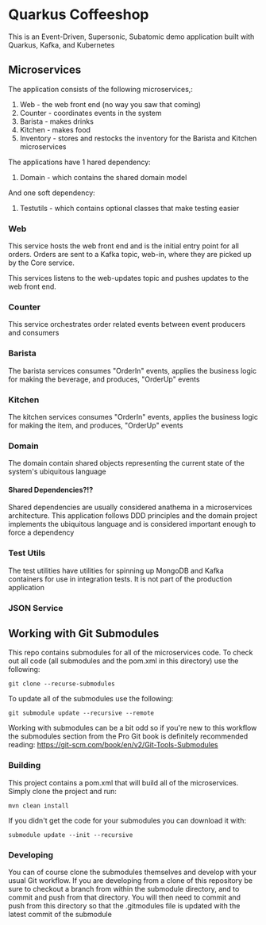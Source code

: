 # Quarkus Coffeeshop

This is an Event-Driven, Supersonic, Subatomic demo application built with Quarkus, Kafka, and Kubernetes

## Microservices

The application consists of the following microservices,:
1. Web - the web front end (no way you saw that coming) 
1. Counter - coordinates events in the system
1. Barista - makes drinks
1. Kitchen - makes food
1. Inventory - stores and restocks the inventory for the Barista and Kitchen microservices

The applications have 1 hared dependency:
1. Domain - which contains the shared domain model

And one soft dependency:
1. Testutils - which contains optional classes that make testing easier

### Web

This service hosts the web front end and is the initial entry point for all orders.  Orders are sent to a Kafka topic, web-in, where they are picked up by the Core service.

This services listens to the web-updates topic and pushes updates to the web front end.

### Counter

This service orchestrates order related events between event producers and consumers 

### Barista

The barista services consumes "OrderIn" events, applies the business logic for making the beverage, and produces, "OrderUp" events

### Kitchen

The kitchen services consumes "OrderIn" events, applies the business logic for making the item, and produces, "OrderUp" events

### Domain

The domain contain shared objects representing the current state of the system's ubiquitous language

#### Shared Dependencies?!?

Shared dependencies are usually considered anathema in a microservices architecture.  This application follows DDD principles and the domain project implements the ubiquitous language and is considered important enough to force a dependency

### Test Utils

The test utilities have utilities for spinning up MongoDB and Kafka containers for use in integration tests.  It is not part of the production application

### JSON Service


## Working with Git Submodules

This repo contains submodules for all of the microservices code.  To check out all code (all submodules and the pom.xml in this directory) use the following:
```shell script
git clone --recurse-submodules
```
To update all of the submodules use the following:
```shell script
git submodule update --recursive --remote
```

Working with submodules can be a bit odd so if you're new to this workflow the submodules section from the Pro Git book is definitely recommended reading: https://git-scm.com/book/en/v2/Git-Tools-Submodules

### Building

This project contains a pom.xml that will build all of the microservices.  Simply clone the project and run:
```shell script
mvn clean install
```

If you didn't get the code for your submodules you can download it with:
```shell script
submodule update --init --recursive
```

### Developing

You can of course clone the submodules themselves and develop with your usual Git workflow.  If you are developing from a clone of this repository be sure to checkout a branch from within the submodule directory, and to commit and push from that directory.  You will then need to commit and push from this directory so that the .gitmodules file is updated with the latest commit of the submodule

